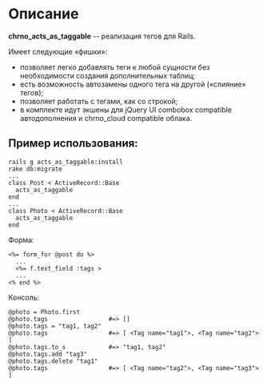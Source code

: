 # Описание
__chrno_acts_as_taggable__ -- реализация тегов для Rails.

Имеет следующие «фишки»:

 - позволяет легко добавлять теги к любой сущности без необходимости создания дополнительных таблиц;
 - есть возможность автозамены одного тега на другой («слияние» тегов);
 - позволяет работать с тегами, как со строкой;
 - в комплекте идут экшены для jQuery UI combobox compatible автодополнения и chrno_cloud compatible облака.

## Пример использования:

    rails g acts_as_taggable:install
    rake db:migrate
    ...
    class Post < ActiveRecord::Base
      acts_as_taggable
    end
    ...
    class Photo < ActiveRecord::Base
      acts_as_taggable
    end

Форма:

    <%= form_for @post do %>
      ...
      <%= f.text_field :tags >
      ...
    <% end %>

Консоль:

    @photo = Photo.first
    @photo.tags                 #=> []
    @photo.tags = "tag1, tag2"
    @photo.tags                 #=> [ <Tag name="tag1">, <Tag name="tag2"> ]
    @photo.tags.to_s            #=> "tag1, tag2"
    @photo.tags.add "tag3"
    @photo.tags.delete "tag1"
    @photo.tags                 #=> [ <Tag name="tag2">, <Tag name="tag3"> ]